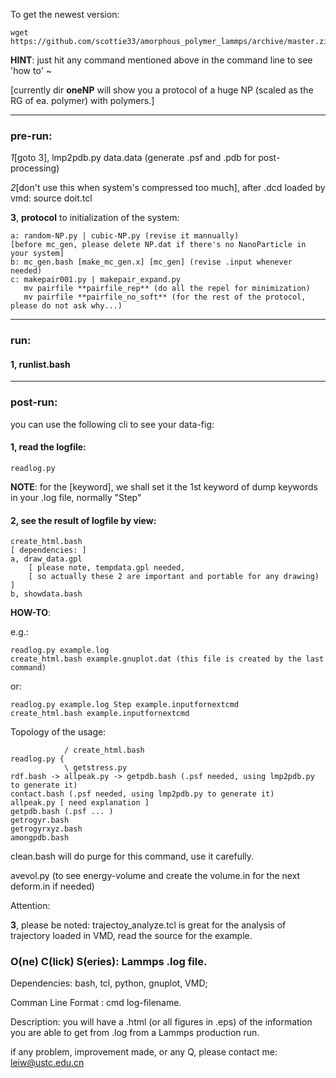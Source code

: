 To get the newest version:

    wget https://github.com/scottie33/amorphous_polymer_lammps/archive/master.zip 

**HINT**: just hit any command mentioned above in the command line to see 'how to' ~

\[currently dir **oneNP** will show you a protocol of a huge NP (scaled as the RG of ea. polymer) with polymers.\]

----

### pre-run: 

*1*\[goto 3\], lmp2pdb.py data.data (generate .psf and .pdb for post-processing)

*2*\[don't use this when system's compressed too much\], after .dcd loaded by vmd: source doit.tcl

**3**, **protocol** to initialization of the system:

    a: random-NP.py | cubic-NP.py (revise it mannually)
    [before mc_gen, please delete NP.dat if there's no NanoParticle in your system]
    b: mc_gen.bash [make_mc_gen.x] [mc_gen] (revise .input whenever needed)
    c: makepair001.py | makepair_expand.py
       mv pairfile **pairfile_rep** (do all the repel for minimization)
       mv pairfile **pairfile_no_soft** (for the rest of the protocol, please do not ask why...)

----

### run:

#### 1, runlist.bash

---

### post-run:

you can use the following cli to see your data-fig:

#### 1, read the logfile:

    readlog.py

**NOTE**: for the \[keyword\], we shall set it the 1st keyword of dump keywords in your .log file, normally "Step"

#### 2, see the result of logfile by view:

    create_html.bash
    [ dependencies: ]
    a, draw_data.gpl 
        [ please note, tempdata.gpl needed, 
        [ so actually these 2 are important and portable for any drawing) ]
    b, showdata.bash

**HOW-TO**:

e.g.:

    readlog.py example.log
    create_html.bash example.gnuplot.dat (this file is created by the last command)

or:

    readlog.py example.log Step example.inputfornextcmd 
    create_html.bash example.inputfornextcmd

Topology of the usage:

                / create_html.bash
    readlog.py {
                \ getstress.py
    rdf.bash -> allpeak.py -> getpdb.bash (.psf needed, using lmp2pdb.py to generate it)
    contact.bash (.psf needed, using lmp2pdb.py to generate it) 
    allpeak.py [ need explanation ]
    getpdb.bash (.psf ... )
    getrogyr.bash
    getrogyrxyz.bash
    amongpdb.bash

clean.bash will do purge for this command, use it carefully.

avevol.py (to see energy-volume and create the volume.in for the next deform.in if needed)

Attention:

**3**, please be noted: trajectoy_analyze.tcl is great for the analysis of trajectory loaded in VMD, read the source for the example.


### O(ne) C(lick) S(eries): Lammps .log file.

Dependencies: bash, tcl, python, gnuplot, VMD;

Comman Line Format : cmd log-filename.

Description: you will have a .html (or all figures in .eps) of the information you are able to get from .log from a Lammps production run.

if any problem, improvement made, or any Q, please contact me: leiw@ustc.edu.cn
